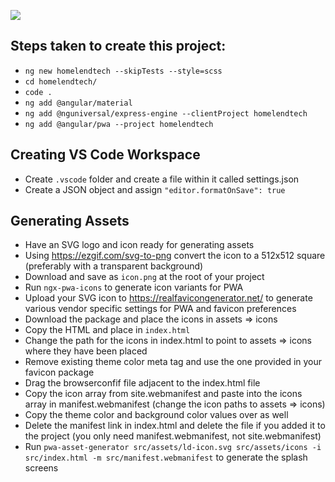 ![](https://github.com/warrendugan/homelendtech/workflows/Build%20and%20Deploy%20to%20Production/badge.svg)

## Steps taken to create this project:

- `ng new homelendtech --skipTests --style=scss`
- `cd homelendtech/`
- `code .`
- `ng add @angular/material`
- `ng add @nguniversal/express-engine --clientProject homelendtech`
- `ng add @angular/pwa --project homelendtech`

## Creating VS Code Workspace

- Create `.vscode` folder and create a file within it called settings.json
- Create a JSON object and assign `"editor.formatOnSave": true`

## Generating Assets

- Have an SVG logo and icon ready for generating assets
- Using https://ezgif.com/svg-to-png convert the icon to a 512x512 square (preferably with a transparent background)
- Download and save as `icon.png` at the root of your project
- Run `ngx-pwa-icons` to generate icon variants for PWA
- Upload your SVG icon to https://realfavicongenerator.net/ to generate various vendor specific settings for PWA and favicon preferences
- Download the package and place the icons in assets => icons
- Copy the HTML and place in `index.html`
- Change the path for the icons in index.html to point to assets => icons where they have been placed
- Remove existing theme color meta tag and use the one provided in your favicon package
- Drag the browserconfif file adjacent to the index.html file
- Copy the icon array from site.webmanifest and paste into the icons array in manifest.webmanifest (change the icon paths to assets => icons)
- Copy the theme color and background color values over as well
- Delete the manifest link in index.html and delete the file if you added it to the project (you only need manifest.webmanifest, not site.webmanifest)
- Run `pwa-asset-generator src/assets/ld-icon.svg src/assets/icons -i src/index.html -m src/manifest.webmanifest` to generate the splash screens
